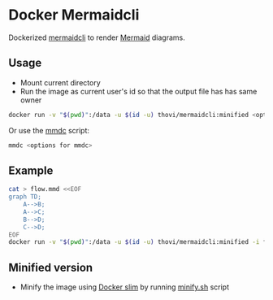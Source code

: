 
# Docker Mermaidcli

Dockerized [mermaidcli](https://github.com/mermaid-js/mermaid.cli) to render [Mermaid](https://mermaid-js.github.io/mermaid/#/) diagrams.

## Usage
- Mount current directory
- Run the image as current user's id so that the output file has has same owner
```bash
docker run -v "$(pwd)":/data -u $(id -u) thovi/mermaidcli:minified <options for mmdc>
```
Or use the [mmdc](mmdc) script:
```bash
mmdc <options for mmdc>
```

## Example
```bash
cat > flow.mmd <<EOF
graph TD;
    A-->B;
    A-->C;
    B-->D;
    C-->D;
EOF
docker run -v "$(pwd)":/data -u $(id -u) thovi/mermaidcli:minified -i flow.mmd -o flow.png
```
## Minified version

- Minify the image using [Docker slim](https://github.com/docker-slim/docker-slim) by running [minify.sh](minify.sh) script
